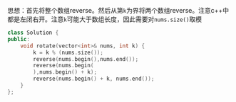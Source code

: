 思想：首先将整个数组reverse。然后从第`k`为界将两个数组reverse。注意c++中都是左闭右开。注意`k`可能大于数组长度，因此需要对`nums.size()`取模

```c++
class Solution {
public:
    void rotate(vector<int>& nums, int k) {
        k = k % (nums.size());
        reverse(nums.begin(),nums.end());
        reverse(nums.begin(
        ),nums.begin() + k);
        reverse(nums.begin() + k, nums.end());
    }
};
```

